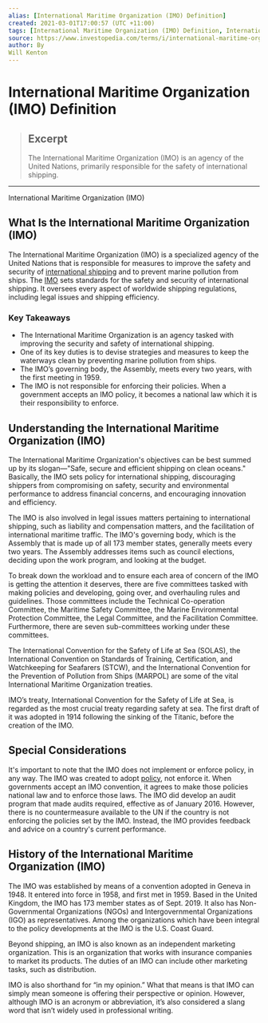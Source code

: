 ```yaml
---
alias: [International Maritime Organization (IMO) Definition]
created: 2021-03-01T17:00:57 (UTC +11:00)
tags: [International Maritime Organization (IMO) Definition, International Maritime Organization (IMO)]
source: https://www.investopedia.com/terms/i/international-maritime-organization.asp
author: By
Will Kenton
---
```


# International Maritime Organization (IMO) Definition

> ## Excerpt
> The International Maritime Organization (IMO) is an agency of the United Nations, primarily responsible for the safety of international shipping.

---

International Maritime Organization (IMO)
## What Is the International Maritime Organization (IMO)

The International Maritime Organization (IMO) is a specialized agency of the United Nations that is responsible for measures to improve the safety and security of [international shipping](https://www.investopedia.com/ask/answers/052515/what-distinction-between-free-board-fob-shipping-point-and-destination.asp) and to prevent marine pollution from ships. The [IMO](http://www.imo.org/en/About/Pages/Default.aspx) sets standards for the safety and security of international shipping. It oversees every aspect of worldwide shipping regulations, including legal issues and shipping efficiency.

### Key Takeaways

-   The International Maritime Organization is an agency tasked with improving the security and safety of international shipping.
-   One of its key duties is to devise strategies and measures to keep the waterways clean by preventing marine pollution from ships.
-   The IMO’s governing body, the Assembly, meets every two years, with the first meeting in 1959. 
-   The IMO is not responsible for enforcing their policies. When a government accepts an IMO policy, it becomes a national law which it is their responsibility to enforce.

## Understanding the International Maritime Organization (IMO)

The International Maritime Organization's objectives can be best summed up by its slogan—"Safe, secure and efficient shipping on clean oceans." Basically, the IMO sets policy for international shipping, discouraging shippers from compromising on safety, security and environmental performance to address financial concerns, and encouraging innovation and efficiency. 

The IMO is also involved in legal issues matters pertaining to international shipping, such as liability and compensation matters, and the facilitation of international maritime traffic. The IMO's governing body, which is the Assembly that is made up of all 173 member states, generally meets every two years. The Assembly addresses items such as council elections, deciding upon the work program, and looking at the budget.

To break down the workload and to ensure each area of concern of the IMO is getting the attention it deserves, there are five committees tasked with making policies and developing, going over, and overhauling rules and guidelines. Those committees include the Technical Co-operation Committee, the Maritime Safety Committee, the Marine Environmental Protection Committee, the Legal Committee, and the Facilitation Committee. Furthermore, there are seven sub-committees working under these committees.

The International Convention for the Safety of Life at Sea (SOLAS), the International Convention on Standards of Training, Certification, and Watchkeeping for Seafarers (STCW), and the International Convention for the Prevention of Pollution from Ships (MARPOL) are some of the vital International Maritime Organization treaties.

IMO’s treaty, International Convention for the Safety of Life at Sea, is regarded as the most crucial treaty regarding safety at sea. The first draft of it was adopted in 1914 following the sinking of the Titanic, before the creation of the IMO.

## Special Considerations 

It's important to note that the IMO does not implement or enforce policy, in any way. The IMO was created to adopt [policy](https://www.investopedia.com/articles/pf/08/five-insurance-mistakes.asp), not enforce it. When governments accept an IMO convention, it agrees to make those policies national law and to enforce those laws. The IMO did develop an audit program that made audits required, effective as of January 2016. However, there is no countermeasure available to the UN if the country is not enforcing the policies set by the IMO. Instead, the IMO provides feedback and advice on a country's current performance. 

## History of the International Maritime Organization (IMO)

The IMO was established by means of a convention adopted in Geneva in 1948. It entered into force in 1958, and first met in 1959. Based in the United Kingdom, the IMO has 173 member states as of Sept. 2019. It also has Non-Governmental Organizations (NGOs) and Intergovernmental Organizations (IGO) as representatives. Among the organizations which have been integral to the policy developments at the IMO is the U.S. Coast Guard.

Beyond shipping, an IMO is also known as an independent marketing organization. This is an organization that works with insurance companies to market its products. The duties of an IMO can include other marketing tasks, such as distribution. 

IMO is also shorthand for “in my opinion.” What that means is that IMO can simply mean someone is offering their perspective or opinion. However, although IMO is an acronym or abbreviation, it’s also considered a slang word that isn’t widely used in professional writing.
